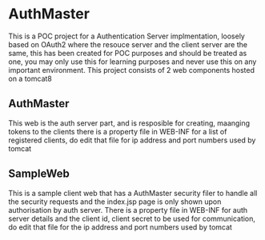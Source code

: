 # AuthMaster

This is a POC project for a Authentication Server implmentation, loosely based on OAuth2 where the resouce server and the client server are the same, this has been created for POC purposes and should be treated as one, you may only use this for learning purposes and never use this on any important environment. This project consists of 2 web components hosted on a tomcat8

AuthMaster
----------

This web is the auth server part, and is resposible for creating, maanging tokens to the clients
there is a property file in WEB-INF for a list of registered clients, do edit that file for ip address and port numbers used by tomcat


SampleWeb
---------

This is a sample client web that has a AuthMaster security filer to handle all the security requests and the index.jsp page is only shown upon authorisation by auth server. There is a property file in WEB-INF for auth server details and the client id, client secret to be used for communication, do edit that file for the ip address and port numbers used by tomcat
